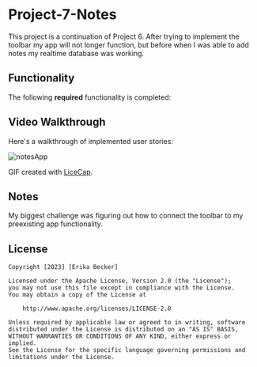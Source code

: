 # Project-7-Notes

This project is a continuation of Project 6. After trying to implement the toolbar my app will not longer function, but before when I was able to add notes my realtime database was working.



## Functionality 

The following **required** functionality is completed:


## Video Walkthrough

Here's a walkthrough of implemented user stories:

![notesApp](https://github.com/eribecke/Project-6-Notes/assets/97013344/a74fd6ca-0bc9-433b-83fc-6f24a1eec5c9)

GIF created with [LiceCap](http://www.cockos.com/licecap/).


## Notes

My biggest challenge was figuring out how to connect the toolbar to my preexisting app functionality.

## License

    Copyright [2023] [Erika Becker]

    Licensed under the Apache License, Version 2.0 (the "License");
    you may not use this file except in compliance with the License.
    You may obtain a copy of the License at

        http://www.apache.org/licenses/LICENSE-2.0

    Unless required by applicable law or agreed to in writing, software
    distributed under the License is distributed on an "AS IS" BASIS,
    WITHOUT WARRANTIES OR CONDITIONS OF ANY KIND, either express or implied.
    See the License for the specific language governing permissions and
    limitations under the License.
